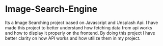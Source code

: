 # Image-Search-Engine
Its a Image Searching project based on Javascript and Unsplash Api.
I have made this project to better understand how fetching data from api works and how to display it properly on the frontend.
By doing this project I have better clarity on how API works and how utilize them in my project.
